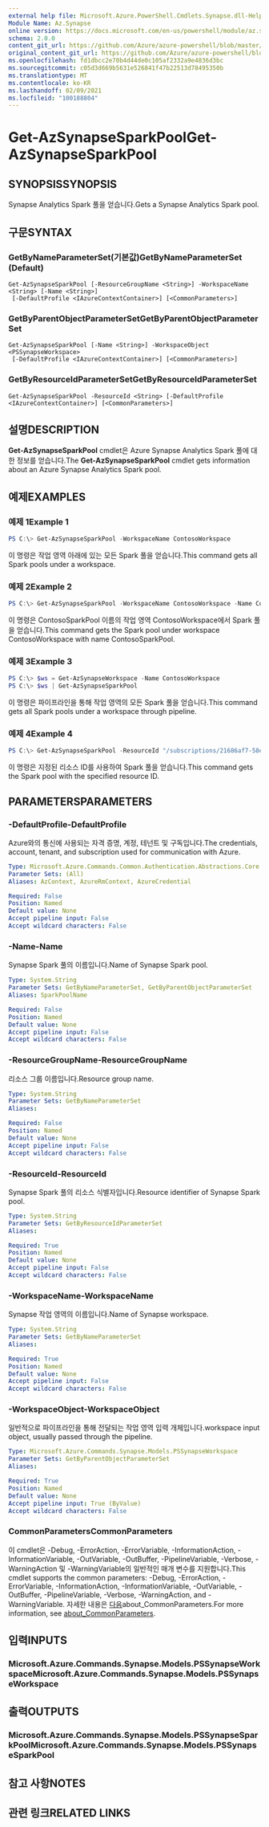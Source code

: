 ```yaml
---
external help file: Microsoft.Azure.PowerShell.Cmdlets.Synapse.dll-Help.xml
Module Name: Az.Synapse
online version: https://docs.microsoft.com/en-us/powershell/module/az.synapse/get-azsynapsesparkpool
schema: 2.0.0
content_git_url: https://github.com/Azure/azure-powershell/blob/master/src/Synapse/Synapse/help/Get-AzSynapseSparkPool.md
original_content_git_url: https://github.com/Azure/azure-powershell/blob/master/src/Synapse/Synapse/help/Get-AzSynapseSparkPool.md
ms.openlocfilehash: fd1dbcc2e70b4d44de0c105af2332a9e4836d3bc
ms.sourcegitcommit: c05d3d669b5631e526841f47b22513d78495350b
ms.translationtype: MT
ms.contentlocale: ko-KR
ms.lasthandoff: 02/09/2021
ms.locfileid: "100188804"
---
```

# <span data-ttu-id="77fba-101">Get-AzSynapseSparkPool</span><span class="sxs-lookup"><span data-stu-id="77fba-101">Get-AzSynapseSparkPool</span></span>

## <span data-ttu-id="77fba-102">SYNOPSIS</span><span class="sxs-lookup"><span data-stu-id="77fba-102">SYNOPSIS</span></span>
<span data-ttu-id="77fba-103">Synapse Analytics Spark 풀을 얻습니다.</span><span class="sxs-lookup"><span data-stu-id="77fba-103">Gets a Synapse Analytics Spark pool.</span></span>

## <span data-ttu-id="77fba-104">구문</span><span class="sxs-lookup"><span data-stu-id="77fba-104">SYNTAX</span></span>

### <span data-ttu-id="77fba-105">GetByNameParameterSet(기본값)</span><span class="sxs-lookup"><span data-stu-id="77fba-105">GetByNameParameterSet (Default)</span></span>
```
Get-AzSynapseSparkPool [-ResourceGroupName <String>] -WorkspaceName <String> [-Name <String>]
 [-DefaultProfile <IAzureContextContainer>] [<CommonParameters>]
```

### <span data-ttu-id="77fba-106">GetByParentObjectParameterSet</span><span class="sxs-lookup"><span data-stu-id="77fba-106">GetByParentObjectParameterSet</span></span>
```
Get-AzSynapseSparkPool [-Name <String>] -WorkspaceObject <PSSynapseWorkspace>
 [-DefaultProfile <IAzureContextContainer>] [<CommonParameters>]
```

### <span data-ttu-id="77fba-107">GetByResourceIdParameterSet</span><span class="sxs-lookup"><span data-stu-id="77fba-107">GetByResourceIdParameterSet</span></span>
```
Get-AzSynapseSparkPool -ResourceId <String> [-DefaultProfile <IAzureContextContainer>] [<CommonParameters>]
```

## <span data-ttu-id="77fba-108">설명</span><span class="sxs-lookup"><span data-stu-id="77fba-108">DESCRIPTION</span></span>
<span data-ttu-id="77fba-109">**Get-AzSynapseSparkPool** cmdlet은 Azure Synapse Analytics Spark 풀에 대한 정보를 얻습니다.</span><span class="sxs-lookup"><span data-stu-id="77fba-109">The **Get-AzSynapseSparkPool** cmdlet gets information about an Azure Synapse Analytics Spark pool.</span></span>

## <span data-ttu-id="77fba-110">예제</span><span class="sxs-lookup"><span data-stu-id="77fba-110">EXAMPLES</span></span>

### <span data-ttu-id="77fba-111">예제 1</span><span class="sxs-lookup"><span data-stu-id="77fba-111">Example 1</span></span>
```powershell
PS C:\> Get-AzSynapseSparkPool -WorkspaceName ContosoWorkspace
```

<span data-ttu-id="77fba-112">이 명령은 작업 영역 아래에 있는 모든 Spark 풀을 얻습니다.</span><span class="sxs-lookup"><span data-stu-id="77fba-112">This command gets all Spark pools under a workspace.</span></span>

### <span data-ttu-id="77fba-113">예제 2</span><span class="sxs-lookup"><span data-stu-id="77fba-113">Example 2</span></span>
```powershell
PS C:\> Get-AzSynapseSparkPool -WorkspaceName ContosoWorkspace -Name ContosoSparkPool
```

<span data-ttu-id="77fba-114">이 명령은 ContosoSparkPool 이름의 작업 영역 ContosoWorkspace에서 Spark 풀을 얻습니다.</span><span class="sxs-lookup"><span data-stu-id="77fba-114">This command gets the Spark pool under workspace ContosoWorkspace with name ContosoSparkPool.</span></span>

### <span data-ttu-id="77fba-115">예제 3</span><span class="sxs-lookup"><span data-stu-id="77fba-115">Example 3</span></span>
```powershell
PS C:\> $ws = Get-AzSynapseWorkspace -Name ContosoWorkspace
PS C:\> $ws | Get-AzSynapseSparkPool
```

<span data-ttu-id="77fba-116">이 명령은 파이프라인을 통해 작업 영역의 모든 Spark 풀을 얻습니다.</span><span class="sxs-lookup"><span data-stu-id="77fba-116">This command gets all Spark pools under a workspace through pipeline.</span></span>

### <span data-ttu-id="77fba-117">예제 4</span><span class="sxs-lookup"><span data-stu-id="77fba-117">Example 4</span></span>
```powershell
PS C:\> Get-AzSynapseSparkPool -ResourceId "/subscriptions/21686af7-58ec-4f4d-9c68-f431f4db4edd/resourceGroups/ContosoResourceGroup/providers/Microsoft.Synapse/workspaces/ContosoWorkspace/bigDataPools/ContosoSparkPool"
```

<span data-ttu-id="77fba-118">이 명령은 지정된 리소스 ID를 사용하여 Spark 풀을 얻습니다.</span><span class="sxs-lookup"><span data-stu-id="77fba-118">This command gets the Spark pool with the specified resource ID.</span></span>

## <span data-ttu-id="77fba-119">PARAMETERS</span><span class="sxs-lookup"><span data-stu-id="77fba-119">PARAMETERS</span></span>

### <span data-ttu-id="77fba-120">-DefaultProfile</span><span class="sxs-lookup"><span data-stu-id="77fba-120">-DefaultProfile</span></span>
<span data-ttu-id="77fba-121">Azure와의 통신에 사용되는 자격 증명, 계정, 테넌트 및 구독입니다.</span><span class="sxs-lookup"><span data-stu-id="77fba-121">The credentials, account, tenant, and subscription used for communication with Azure.</span></span>

```yaml
Type: Microsoft.Azure.Commands.Common.Authentication.Abstractions.Core.IAzureContextContainer
Parameter Sets: (All)
Aliases: AzContext, AzureRmContext, AzureCredential

Required: False
Position: Named
Default value: None
Accept pipeline input: False
Accept wildcard characters: False
```

### <span data-ttu-id="77fba-122">-Name</span><span class="sxs-lookup"><span data-stu-id="77fba-122">-Name</span></span>
<span data-ttu-id="77fba-123">Synapse Spark 풀의 이름입니다.</span><span class="sxs-lookup"><span data-stu-id="77fba-123">Name of Synapse Spark pool.</span></span>

```yaml
Type: System.String
Parameter Sets: GetByNameParameterSet, GetByParentObjectParameterSet
Aliases: SparkPoolName

Required: False
Position: Named
Default value: None
Accept pipeline input: False
Accept wildcard characters: False
```

### <span data-ttu-id="77fba-124">-ResourceGroupName</span><span class="sxs-lookup"><span data-stu-id="77fba-124">-ResourceGroupName</span></span>
<span data-ttu-id="77fba-125">리소스 그룹 이름입니다.</span><span class="sxs-lookup"><span data-stu-id="77fba-125">Resource group name.</span></span>

```yaml
Type: System.String
Parameter Sets: GetByNameParameterSet
Aliases:

Required: False
Position: Named
Default value: None
Accept pipeline input: False
Accept wildcard characters: False
```

### <span data-ttu-id="77fba-126">-ResourceId</span><span class="sxs-lookup"><span data-stu-id="77fba-126">-ResourceId</span></span>
<span data-ttu-id="77fba-127">Synapse Spark 풀의 리소스 식별자입니다.</span><span class="sxs-lookup"><span data-stu-id="77fba-127">Resource identifier of Synapse Spark pool.</span></span>

```yaml
Type: System.String
Parameter Sets: GetByResourceIdParameterSet
Aliases:

Required: True
Position: Named
Default value: None
Accept pipeline input: False
Accept wildcard characters: False
```

### <span data-ttu-id="77fba-128">-WorkspaceName</span><span class="sxs-lookup"><span data-stu-id="77fba-128">-WorkspaceName</span></span>
<span data-ttu-id="77fba-129">Synapse 작업 영역의 이름입니다.</span><span class="sxs-lookup"><span data-stu-id="77fba-129">Name of Synapse workspace.</span></span>

```yaml
Type: System.String
Parameter Sets: GetByNameParameterSet
Aliases:

Required: True
Position: Named
Default value: None
Accept pipeline input: False
Accept wildcard characters: False
```

### <span data-ttu-id="77fba-130">-WorkspaceObject</span><span class="sxs-lookup"><span data-stu-id="77fba-130">-WorkspaceObject</span></span>
<span data-ttu-id="77fba-131">일반적으로 파이프라인을 통해 전달되는 작업 영역 입력 개체입니다.</span><span class="sxs-lookup"><span data-stu-id="77fba-131">workspace input object, usually passed through the pipeline.</span></span>

```yaml
Type: Microsoft.Azure.Commands.Synapse.Models.PSSynapseWorkspace
Parameter Sets: GetByParentObjectParameterSet
Aliases:

Required: True
Position: Named
Default value: None
Accept pipeline input: True (ByValue)
Accept wildcard characters: False
```

### <span data-ttu-id="77fba-132">CommonParameters</span><span class="sxs-lookup"><span data-stu-id="77fba-132">CommonParameters</span></span>
<span data-ttu-id="77fba-133">이 cmdlet은 -Debug, -ErrorAction, -ErrorVariable, -InformationAction, -InformationVariable, -OutVariable, -OutBuffer, -PipelineVariable, -Verbose, -WarningAction 및 -WarningVariable의 일반적인 매개 변수를 지원합니다.</span><span class="sxs-lookup"><span data-stu-id="77fba-133">This cmdlet supports the common parameters: -Debug, -ErrorAction, -ErrorVariable, -InformationAction, -InformationVariable, -OutVariable, -OutBuffer, -PipelineVariable, -Verbose, -WarningAction, and -WarningVariable.</span></span> <span data-ttu-id="77fba-134">자세한 내용은 [다음](http://go.microsoft.com/fwlink/?LinkID=113216)about_CommonParameters.</span><span class="sxs-lookup"><span data-stu-id="77fba-134">For more information, see [about_CommonParameters](http://go.microsoft.com/fwlink/?LinkID=113216).</span></span>

## <span data-ttu-id="77fba-135">입력</span><span class="sxs-lookup"><span data-stu-id="77fba-135">INPUTS</span></span>

### <span data-ttu-id="77fba-136">Microsoft.Azure.Commands.Synapse.Models.PSSynapseWorkspace</span><span class="sxs-lookup"><span data-stu-id="77fba-136">Microsoft.Azure.Commands.Synapse.Models.PSSynapseWorkspace</span></span>

## <span data-ttu-id="77fba-137">출력</span><span class="sxs-lookup"><span data-stu-id="77fba-137">OUTPUTS</span></span>

### <span data-ttu-id="77fba-138">Microsoft.Azure.Commands.Synapse.Models.PSSynapseSparkPool</span><span class="sxs-lookup"><span data-stu-id="77fba-138">Microsoft.Azure.Commands.Synapse.Models.PSSynapseSparkPool</span></span>

## <span data-ttu-id="77fba-139">참고 사항</span><span class="sxs-lookup"><span data-stu-id="77fba-139">NOTES</span></span>

## <span data-ttu-id="77fba-140">관련 링크</span><span class="sxs-lookup"><span data-stu-id="77fba-140">RELATED LINKS</span></span>
